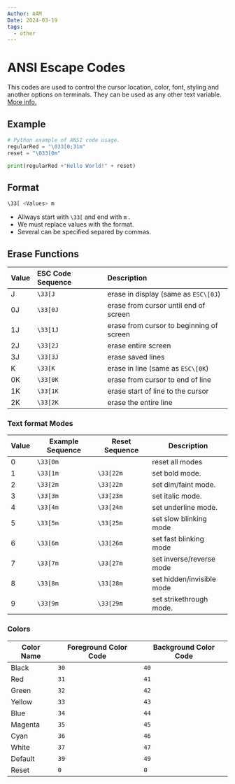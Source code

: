 ```yaml
---
Author: AAM
Date: 2024-03-19
tags:
  - other
---
```


# ANSI Escape Codes
This codes are used to control the cursor location, color, font, styling and another options on terminals.
They can be used as any other text variable.
[More info.](https://gist.github.com/fnky/458719343aabd01cfb17a3a4f7296797)

## Example
```Python
# Python example of ANSI code usage.
regularRed = "\033[0;31m"
reset = "\033[0m"

print(regularRed +"Hello World!" + reset)
```

## Format
```Bash
\33[ <Values> m
```

- Allways start with `\33[` and end with `m` .
- We must replace values with the format.
- Several can be specified separed by commas.

## Erase Functions

| Value | ESC Code Sequence | Description                               |
| ----- | :---------------- | :---------------------------------------- |
| J     | `\33[J`           | erase in display (same as ``ESC\[0J``)    |
| 0J    | `\33[0J`          | erase from cursor until end of screen     |
| 1J    | `\33[1J`          | erase from cursor to beginning of screen  |
| 2J    | `\33[2J`          | erase entire screen                       |
| 3J    | `\33[3J`          | erase saved lines                         |
| K     | `\33[K`           | erase in line (same as ``ESC\[0K``)       |
| 0K    | `\33[0K`          | erase from cursor to end of line          |
| 1K    | `\33[1K`          | erase start of line to the cursor         |
| 2K    | `\33[2K`          | erase the entire line                     |

### Text format Modes
| Value | Example Sequence | Reset Sequence | Description               |
| ----- |------------------|----------------|---------------------------|
| 0     | `\33[0m`         |                | reset all modes           |
| 1     | `\33[1m`         | `\33[22m`      | set bold mode.            |
| 2     | `\33[2m`         | `\33[22m`      | set dim/faint mode.       |
| 3     | `\33[3m`         | `\33[23m`      | set italic mode.          |
| 4     | `\33[4m`         | `\33[24m`      | set underline mode.       |
| 5     | `\33[5m`         | `\33[25m`      | set slow blinking mode    |
| 6     | `\33[6m`         | `\33[26m`      | set fast blinking mode    |
| 7     | `\33[7m`         | `\33[27m`      | set inverse/reverse mode  |
| 8     | `\33[8m`         | `\33[28m`      | set hidden/invisible mode |
| 9     | `\33[9m`         | `\33[29m`      | set strikethrough mode.   |

### Colors
| Color Name | Foreground Color Code | Background Color Code |
| ---------- | --------------------- | --------------------- |
| Black      | `30`                  | `40`                  |
| Red        | `31`                  | `41`                  |
| Green      | `32`                  | `42`                  |
| Yellow     | `33`                  | `43`                  |
| Blue       | `34`                  | `44`                  |
| Magenta    | `35`                  | `45`                  |
| Cyan       | `36`                  | `46`                  |
| White      | `37`                  | `47`                  |
| Default    | `39`                  | `49`                  |
| Reset      | `0`                   | `0`                   |